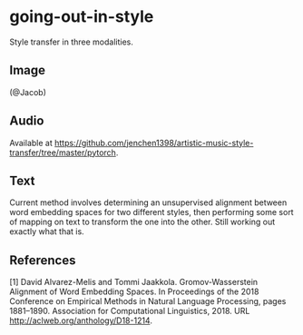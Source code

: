 # going-out-in-style
Style transfer in three modalities.

## Image
(@Jacob)

## Audio
Available at https://github.com/jenchen1398/artistic-music-style-transfer/tree/master/pytorch.

## Text
Current method involves determining an unsupervised alignment between word embedding spaces for two different styles, then performing some sort of mapping on text to transform the one into the other. Still working out exactly what that is.

## References
[1] David Alvarez-Melis and Tommi Jaakkola. Gromov-Wasserstein Alignment of Word Embedding Spaces. In Proceedings of the 2018 Conference on Empirical Methods in Natural Language Processing, pages 1881–1890. Association for Computational Linguistics, 2018. URL http://aclweb.org/anthology/D18-1214.